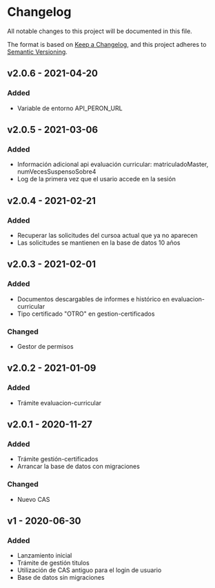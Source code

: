 # Changelog
All notable changes to this project will be documented in this file.

The format is based on [Keep a Changelog](https://keepachangelog.com/en/1.0.0/),
and this project adheres to [Semantic Versioning](https://semver.org/spec/v2.0.0.html).

## v2.0.6 - 2021-04-20

### Added
- Variable de entorno API_PERON_URL

## v2.0.5 - 2021-03-06

### Added
- Información adicional api evaluación curricular: matriculadoMaster, numVecesSuspensoSobre4
- Log de la primera vez que el usario accede en la sesión

## v2.0.4 - 2021-02-21

### Added
- Recuperar las solicitudes del cursoa actual que ya no aparecen
- Las solicitudes se mantienen en la base de datos 10 años

## v2.0.3 - 2021-02-01

### Added
- Documentos descargables de informes e histórico en evaluacion-curricular
- Tipo certificado "OTRO" en gestion-certificados

### Changed
- Gestor de permisos


## v2.0.2 - 2021-01-09

### Added
- Trámite evaluacion-curricular


## v2.0.1 - 2020-11-27

### Added
- Trámite gestión-certificados
- Arrancar la base de datos con migraciones

### Changed
- Nuevo CAS

## v1 - 2020-06-30

### Added
- Lanzamiento inicial
- Trámite de gestión titulos
- Utilización de CAS antiguo para el login de usuario
- Base de datos sin migraciones

